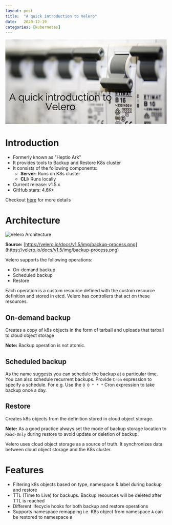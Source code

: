 ```yaml
---
layout: post
title:  "A quick introduction to Velero"
date:   2020-12-19
categories: [kubernetes]
---
```


![A quick introduction to Velero](https://raw.githubusercontent.com/sagar-jadhav/sagar-jadhav.github.io/master/static/img/_posts/overview_velero.png)

# Introduction

- Formerly known as "Heptio Ark"
- It provides tools to Backup and Restore K8s cluster
- It consists of the following components:
    - **Server:** Runs on K8s cluster
    - **CLI:** Runs locally
- Current release: v1.5.x
- GitHub stars: 4.6K+ 

Checkout [here](https://velero.io/) for more details

# Architecture

![Velero Architecture](https://velero.io/docs/v1.5/img/backup-process.png)

**Source:** [https://velero.io/docs/v1.5/img/backup-process.png](https://velero.io/docs/v1.5/img/backup-process.png)

Velero supports the following operations:
- On-demand backup
- Scheduled backup
- Restore

Each operation is a custom resource defined with the custom resource definition and stored in etcd. Velero has controllers that act on these resources.

## On-demand backup
Creates a copy of k8s objects in the form of tarball and uploads that tarball to cloud object storage

**Note:** Backup operation is not atomic.

## Scheduled backup
As the name suggests you can schedule the backup at a particular time. You can also schedule recurrent backups. Provide `Cron` expression to specify a schedule. For e.g. Use the `0 0 * * *` Cron expression to take backup once a day.

## Restore
Creates k8s objects from the definition stored in cloud object storage.

**Note:** As a good practice always set the mode of backup storage location to `Read-Only` during restore to avoid update or deletion of backup.

Velero uses cloud object storage as a source of truth. It synchronizes data between cloud object storage and the K8s cluster.

# Features
- Filtering k8s objects based on type, namespace & label during backup and restore
- TTL (Time to Live) for backups. Backup resources will be deleted after TTL is reached
- Different lifecycle hooks for both backup and restore operations
- Supports namespace remapping i.e. K8s object from namespace `A` can be restored to namespace `B`